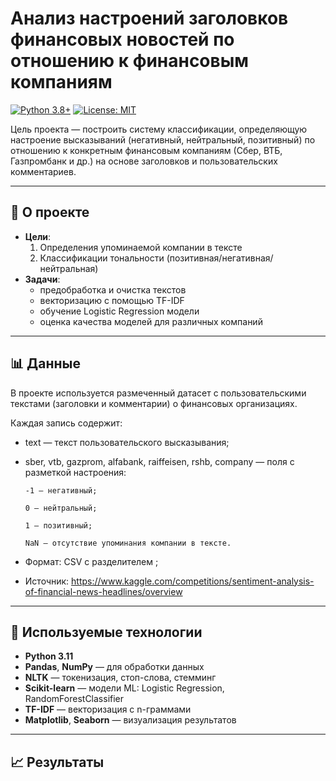 # Анализ настроений заголовков финансовых новостей по отношению к финансовым компаниям

[![Python 3.8+](https://img.shields.io/badge/python-3.8+-blue.svg)](https://www.python.org/downloads/)
[![License: MIT](https://img.shields.io/badge/License-MIT-yellow.svg)](https://opensource.org/licenses/MIT)

Цель проекта — построить систему классификации, определяющую настроение высказываний (негативный, нейтральный, позитивный) по отношению к конкретным финансовым компаниям (Сбер, ВТБ, Газпромбанк и др.) на основе заголовков и пользовательских комментариев.

---
## 🎯 О проекте
- **Цели**:
  1) Определения упоминаемой компании в тексте
  2) Классификации тональности (позитивная/негативная/нейтральная)
- **Задачи**:
  - предобработка и очистка текстов
  - векторизацию с помощью TF-IDF
  - обучение Logistic Regression модели
  - оценка качества моделей для различных компаний


---
## 📊 Данные
В проекте используется размеченный датасет с пользовательскими текстами (заголовки и комментарии) о финансовых организациях.

Каждая запись содержит:

- text — текст пользовательского высказывания;

- sber, vtb, gazprom, alfabank, raiffeisen, rshb, company — поля с разметкой настроения:

      -1 — негативный;

      0 — нейтральный;

      1 — позитивный;

      NaN — отсутствие упоминания компании в тексте.

- Формат: CSV с разделителем ;
- Источник: https://www.kaggle.com/competitions/sentiment-analysis-of-financial-news-headlines/overview






---
## 🧰 Используемые технологии

- **Python 3.11**
- **Pandas**, **NumPy** — для обработки данных
- **NLTK** — токенизация, стоп-слова, стемминг
- **Scikit-learn** — модели ML: Logistic Regression, RandomForestClassifier
- **TF-IDF** — векторизация с n-граммами
- **Matplotlib**, **Seaborn** — визуализация результатов




---
## 📈 Результаты
